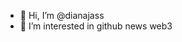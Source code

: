 - 👋 Hi, I’m @dianajass
- 👀 I’m interested in github news web3


<!---
dianajass/dianajass is a ✨ special ✨ repository because its `README.md` (this file) appears on your GitHub profile.
You can click the Preview link to take a look at your changes.
--->

